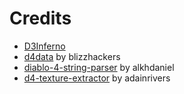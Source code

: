 # Credits

- [D3Inferno](http://web.archive.org/web/20120712011708/http://www.d3inferno.com/StringList.stl.html)
- [d4data](https://github.com/blizzhackers/d4data) by blizzhackers
- [diablo-4-string-parser](https://github.com/alkhdaniel/diablo-4-string-parser) by alkhdaniel
- [d4-texture-extractor](https://github.com/adainrivers/d4-texture-extractor) by adainrivers


